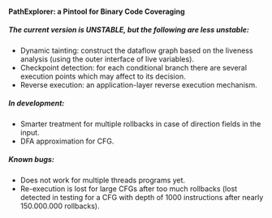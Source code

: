 #### PathExplorer: a Pintool for Binary Code Coveraging 

##### The current version is UNSTABLE, but the following are less unstable:

* Dynamic tainting: construct the dataflow graph based on the liveness analysis (using the outer interface of live variables).
* Checkpoint detection: for each conditional branch there are several execution points which may affect to its decision.
* Reverse execution: an application-layer reverse execution mechanism.

##### In development:
* Smarter treatment for multiple rollbacks in case of direction fields in the input.
* DFA approximation for CFG.


##### Known bugs:

* Does not work for multiple threads programs yet.
* Re-execution is lost for large CFGs after too much rollbacks (lost detected in testing for a CFG with depth of 1000 instructions after nearly 150.000.000 rollbacks).